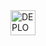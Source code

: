 <a href="https://dashboard.heroku.com/new?template=hhttps://github.com/MrTimaX/Queen-Melisa">
    <img alt="DEPLOY on Heroku" height="40" src="https://dashboard.heroku.com/new?template=hhttps://github.com/MrTimaX/Queen-Melisa/button.svg">
  </a>

